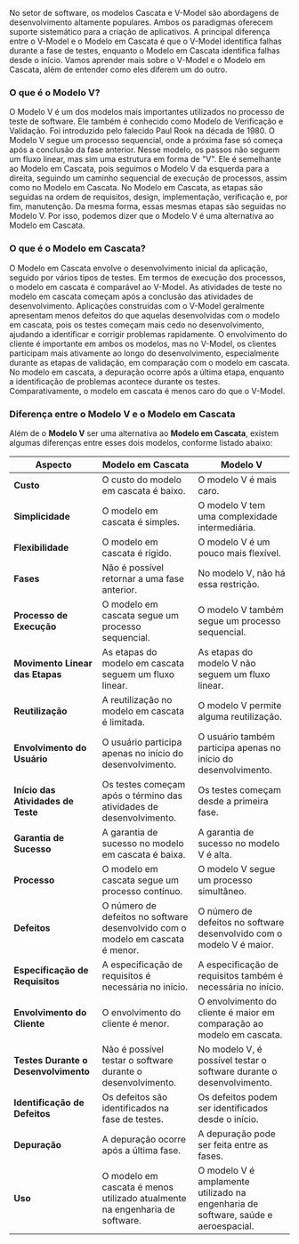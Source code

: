 No setor de software, os modelos Cascata e V-Model são abordagens de desenvolvimento altamente populares. Ambos os paradigmas oferecem suporte sistemático para a criação de aplicativos.
A principal diferença entre o V-Model e o Modelo em Cascata é que o V-Model identifica falhas durante a fase de testes, enquanto o Modelo em Cascata identifica falhas desde o início.
Vamos aprender mais sobre o V-Model e o Modelo em Cascata, além de entender como eles diferem um do outro.


### O que é o Modelo V?

O Modelo V é um dos modelos mais importantes utilizados no processo de teste de software. Ele também é conhecido como Modelo de Verificação e Validação. Foi introduzido pelo falecido Paul Rook na década de 1980.
O Modelo V segue um processo sequencial, onde a próxima fase só começa após a conclusão da fase anterior. Nesse modelo, os passos não seguem um fluxo linear, mas sim uma estrutura em forma de "V".
Ele é semelhante ao Modelo em Cascata, pois seguimos o Modelo V da esquerda para a direita, seguindo um caminho sequencial de execução de processos, assim como no Modelo em Cascata. No Modelo em Cascata, as etapas são seguidas na ordem de requisitos, design, implementação, verificação e, por fim, manutenção. Da mesma forma, essas mesmas etapas são seguidas no Modelo V. Por isso, podemos dizer que o Modelo V é uma alternativa ao Modelo em Cascata.


### O que é o Modelo em Cascata?

O Modelo em Cascata envolve o desenvolvimento inicial da aplicação, seguido por vários tipos de testes. Em termos de execução dos processos, o modelo em cascata é comparável ao V-Model.
As atividades de teste no modelo em cascata começam após a conclusão das atividades de desenvolvimento. Aplicações construídas com o V-Model geralmente apresentam menos defeitos do que aquelas desenvolvidas com o modelo em cascata, pois os testes começam mais cedo no desenvolvimento, ajudando a identificar e corrigir problemas rapidamente.
O envolvimento do cliente é importante em ambos os modelos, mas no V-Model, os clientes participam mais ativamente ao longo do desenvolvimento, especialmente durante as etapas de validação, em comparação com o modelo em cascata. No modelo em cascata, a depuração ocorre após a última etapa, enquanto a identificação de problemas acontece durante os testes. Comparativamente, o modelo em cascata é menos caro do que o V-Model.

### Diferença entre o Modelo V e o Modelo em Cascata

Além de o **Modelo V** ser uma alternativa ao **Modelo em Cascata**, existem algumas diferenças entre esses dois modelos, conforme listado abaixo:

|**Aspecto**|**Modelo em Cascata**|**Modelo V**|
|---|---|---|
|**Custo**|O custo do modelo em cascata é baixo.|O modelo V é mais caro.|
|**Simplicidade**|O modelo em cascata é simples.|O modelo V tem uma complexidade intermediária.|
|**Flexibilidade**|O modelo em cascata é rígido.|O modelo V é um pouco mais flexível.|
|**Fases**|Não é possível retornar a uma fase anterior.|No modelo V, não há essa restrição.|
|**Processo de Execução**|O modelo em cascata segue um processo sequencial.|O modelo V também segue um processo sequencial.|
|**Movimento Linear das Etapas**|As etapas do modelo em cascata seguem um fluxo linear.|As etapas do modelo V não seguem um fluxo linear.|
|**Reutilização**|A reutilização no modelo em cascata é limitada.|O modelo V permite alguma reutilização.|
|**Envolvimento do Usuário**|O usuário participa apenas no início do desenvolvimento.|O usuário também participa apenas no início do desenvolvimento.|
|**Início das Atividades de Teste**|Os testes começam após o término das atividades de desenvolvimento.|Os testes começam desde a primeira fase.|
|**Garantia de Sucesso**|A garantia de sucesso no modelo em cascata é baixa.|A garantia de sucesso no modelo V é alta.|
|**Processo**|O modelo em cascata segue um processo contínuo.|O modelo V segue um processo simultâneo.|
|**Defeitos**|O número de defeitos no software desenvolvido com o modelo em cascata é menor.|O número de defeitos no software desenvolvido com o modelo V é maior.|
|**Especificação de Requisitos**|A especificação de requisitos é necessária no início.|A especificação de requisitos também é necessária no início.|
|**Envolvimento do Cliente**|O envolvimento do cliente é menor.|O envolvimento do cliente é maior em comparação ao modelo em cascata.|
|**Testes Durante o Desenvolvimento**|Não é possível testar o software durante o desenvolvimento.|No modelo V, é possível testar o software durante o desenvolvimento.|
|**Identificação de Defeitos**|Os defeitos são identificados na fase de testes.|Os defeitos podem ser identificados desde o início.|
|**Depuração**|A depuração ocorre após a última fase.|A depuração pode ser feita entre as fases.|
|**Uso**|O modelo em cascata é menos utilizado atualmente na engenharia de software.|O modelo V é amplamente utilizado na engenharia de software, saúde e aeroespacial.|


